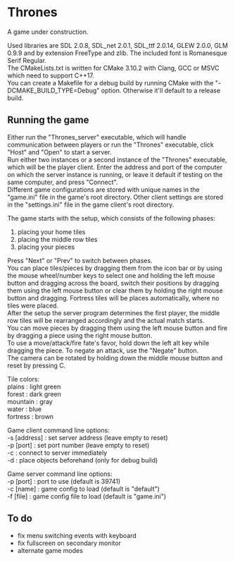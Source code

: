 # Thrones  
A game under construction.  

Used libraries are SDL 2.0.8, SDL_net 2.0.1, SDL_ttf 2.0.14, GLEW 2.0.0, GLM 0.9.9 and by extension FreeType and zlib. The included font is Romanesque Serif Regular.  
The CMakeLists.txt is written for CMake 3.10.2 with Clang, GCC or MSVC which need to support C++17.  
You can create a Makefile for a debug build by running CMake with the "-DCMAKE_BUILD_TYPE=Debug" option. Otherwise it'll default to a release build.  

## Running the game  
Either run the "Thrones_server" executable, which will handle communication between players or run the "Thrones" executable, click "Host" and "Open" to start a server.  
Run either two instances or a second instance of the "Thrones" executable, which will be the player client. Enter the address and port of the computer on which the server instance is running, or leave it default if testing on the same computer, and press "Connect".  
Different game configurations are stored with unique names in the "game.ini" file in the game's root directory. Other client settings are stored in the "settings.ini" file in the game client's root directory.   

The game starts with the setup, which consists of the following phases:  
1. placing your home tiles  
2. placing the middle row tiles  
3. placing your pieces  

Press "Next" or "Prev" to switch between phases.  
You can place tiles/pieces by dragging them from the icon bar or by using the mouse wheel/number keys to select one and holding the left mouse button and dragging across the board, switch their positions by dragging them using the left mouse button or clear them by holding the right mouse button and dragging. Fortress tiles will be places automatically, where no tiles were placed.  
After the setup the server program determines the first player, the middle row tiles will be rearranged accordingly and the actual match starts.  
You can move pieces by dragging them using the left mouse button and fire by dragging a piece using the right mouse button.  
To use a move/attack/fire fate's favor, hold down the left alt key while dragging the piece. To negate an attack, use the "Negate" button.  
The camera can be rotated by holding down the middle mouse button and reset by pressing C.  

Tile colors:  
plains : light green  
forest : dark green  
mountain : gray  
water : blue  
fortress : brown  

Game client command line options:  
-s [address] : set server address (leave empty to reset)  
-p [port] : set port number (leave empty to reset)  
-c : connect to server immediately  
-d : place objects beforehand (only for debug build)  

Game server command line options:  
-p [port] : port to use (default is 39741)  
-c [name] : game config to load (default is "default")  
-f [file] : game config file to load (default is "game.ini")  

## To do  
* fix menu switching events with keyboard  
* fix fullscreen on secondary monitor  
* alternate game modes  
